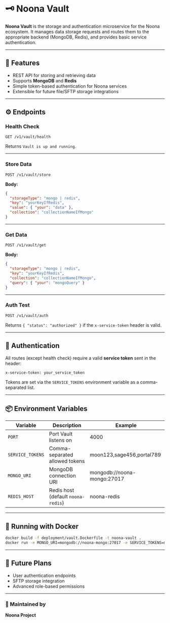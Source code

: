 # 🗝️ Noona Vault

**Noona Vault** is the storage and authentication microservice for the Noona ecosystem. It manages data storage requests and routes them to the appropriate backend (MongoDB, Redis), and provides basic service authentication.

---

## 🚀 Features

- REST API for storing and retrieving data
- Supports **MongoDB** and **Redis**
- Simple token-based authentication for Noona services
- Extensible for future file/SFTP storage integrations

---

## ⚙️ Endpoints

### Health Check

`GET /v1/vault/health`

Returns `Vault is up and running`.

---

### Store Data

`POST /v1/vault/store`

**Body:**

```json
{
  "storageType": "mongo | redis",
  "key": "yourKeyIfRedis",
  "value": { "your": "data" },
  "collection": "collectionNameIfMongo"
}
````

---

### Get Data

`POST /v1/vault/get`

**Body:**

```json
{
  "storageType": "mongo | redis",
  "key": "yourKeyIfRedis",
  "collection": "collectionNameIfMongo",
  "query": { "your": "mongoQuery" }
}
```

---

### Auth Test

`POST /v1/vault/auth`

Returns `{ "status": "authorized" }` if the `x-service-token` header is valid.

---

## 🔐 Authentication

All routes (except health check) require a valid **service token** sent in the header:

```
x-service-token: your_service_token
```

Tokens are set via the `SERVICE_TOKENS` environment variable as a comma-separated list.

---

## 📦 Environment Variables

| Variable         | Description                        | Example                     |
| ---------------- | ---------------------------------- | --------------------------- |
| `PORT`           | Port Vault listens on              | 4000                        |
| `SERVICE_TOKENS` | Comma-separated allowed tokens     | moon123,sage456,portal789   |
| `MONGO_URI`      | MongoDB connection URI             | mongodb://noona-mongo:27017 |
| `REDIS_HOST`     | Redis host (default `noona-redis`) | noona-redis                 |

---

## 🐳 Running with Docker

```bash
docker build -f deployment/vault.Dockerfile -t noona-vault .
docker run -e MONGO_URI=mongodb://noona-mongo:27017 -e SERVICE_TOKENS=moon123,sage456 -e REDIS_HOST=noona-redis -p 4000:4000 noona-vault
```

---

## 📝 Future Plans

* User authentication endpoints
* SFTP storage integration
* Advanced role-based permissions

---

### 🔧 Maintained by

**Noona Project**


